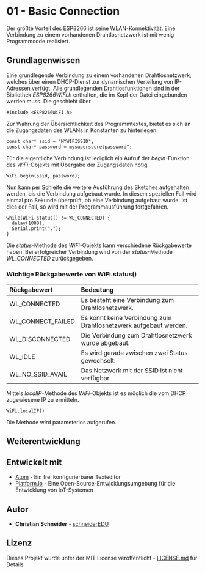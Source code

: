 # 01 - Basic Connection

Der größte Vorteil des ESP8266 ist seine WLAN-Konnektivität. Eine Verbindung zu einem vorhandenen Drahtlosnetzwerk ist mit wenig Programmcode realisiert.

## Grundlagenwissen

Eine grundlegende Verbindung zu einem vorhandenen Drahtlosnetzwerk, welches über einen DHCP-Dienst zur dynamischen Verteilung von IP-Adressen verfügt.
Alle grundlegenden Drahtlosfunktionen sind in der Bibliothek *ESP8266WiFi.h* enthalten, die im Kopf der Datei eingebunden werden muss. Die geschieht über

```
#include <ESP8266WiFi.h>
```

Zur Wahrung der Übersichtlichkeit des Programmtextes, bietet es sich an die Zugangsdaten des WLANs in Konstanten zu hinterlegen.

```
const char* ssid = "MYWIFISSID";
const char* password = mysupersecretpassword";
```

Für die eigentliche Verbindung ist lediglich ein Aufruf der *begin*-Funktion des *WiFi*-Objekts mit Übergabe der Zugangsdaten nötig.

```
WiFi.begin(ssid, password);
```

Nun kann per Schleife die weitere Ausführung des Sketches aufgehalten werden, bis die Verbindung aufgebaut wurde. In diesem speziellen Fall wird einmal pro Sekunde überprüft, ob eine Verbindung aufgebaut wurde. Ist dies der Fall, so wird mit der Programmausführung fortgefahren.

```
while(WiFi.status() != WL_CONNECTED) {
  delay(1000);
  Serial.print(".");
}
```

Die *status*-Methode des *WiFi*-Objekts kann verschiedene Rückgabewerte haben. Bei erfolgreicher Verbindung wird von der *status*-Methode *WL_CONNECTED* zurückgegeben.

### Wichtige Rückgabewerte von WiFi.status()

| Rückgabewert  | Bedeutung |
| :------------ | :-------- |
| WL_CONNECTED | Es besteht eine Verbindung zum Drahtlosnetzwerk. |
| WL_CONNECT_FAILED | Es konnt keine Verbindung zum Drahtlosnetzwerk aufgebaut werden. |
| WL_DISCONNECTED | Die Verbindung zum Drahtlosnetzwerk wurde abgebaut. |
| WL_IDLE | Es wird gerade zwischen zwei Status gewechselt. |
| WL_NO_SSID_AVAIL | Das Netzwerk mit der SSID ist nicht verfügbar. |

Mittels *localIP*-Methode des *WiFi*-Objekts ist es möglich die vom DHCP zugewiesene IP zu ermitteln.

```
WiFi.localIP()
```

Die Methode wird parameterlos aufgerufen.

## Weiterentwicklung



## Entwickelt mit

* [Atom](https://atom.io/) - Ein frei konfigurierbarer Texteditor
* [Platform.io](https://platformio.org/) - Eine Open-Source-Entwicklungsumgebung für die Entwicklung von IoT-Systemen

## Autor

* **Christian Schneider** - [schneiderEDU](https://github.com/schneiderEDU)

## Lizenz

Dieses Projekt wurde unter der MIT License veröffentlicht -  [LICENSE.md](LICENSE.md) für Details
